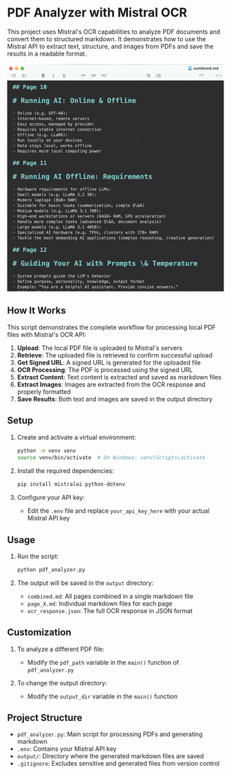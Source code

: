 # PDF Analyzer with Mistral OCR

This project uses Mistral's OCR capabilities to analyze PDF documents and convert them to structured markdown. It demonstrates how to use the Mistral API to extract text, structure, and images from PDFs and save the results in a readable format.


![](sample.png)

## How It Works

This script demonstrates the complete workflow for processing local PDF files with Mistral's OCR API:

1. **Upload**: The local PDF file is uploaded to Mistral's servers
2. **Retrieve**: The uploaded file is retrieved to confirm successful upload
3. **Get Signed URL**: A signed URL is generated for the uploaded file
4. **OCR Processing**: The PDF is processed using the signed URL
5. **Extract Content**: Text content is extracted and saved as markdown files
6. **Extract Images**: Images are extracted from the OCR response and properly formatted
7. **Save Results**: Both text and images are saved in the output directory

## Setup

1. Create and activate a virtual environment:
   ```bash
   python -m venv venv
   source venv/bin/activate  # On Windows: venv\Scripts\activate
   ```

2. Install the required dependencies:
   ```bash
   pip install mistralai python-dotenv
   ```

3. Configure your API key:
   - Edit the `.env` file and replace `your_api_key_here` with your actual Mistral API key

## Usage

1. Run the script:
   ```bash
   python pdf_analyzer.py
   ```

2. The output will be saved in the `output` directory:
   - `combined.md`: All pages combined in a single markdown file
   - `page_X.md`: Individual markdown files for each page
   - `ocr_response.json`: The full OCR response in JSON format

## Customization

1. To analyze a different PDF file:
   - Modify the `pdf_path` variable in the `main()` function of `pdf_analyzer.py`

2. To change the output directory:
   - Modify the `output_dir` variable in the `main()` function

## Project Structure

- `pdf_analyzer.py`: Main script for processing PDFs and generating markdown
- `.env`: Contains your Mistral API key
- `output/`: Directory where the generated markdown files are saved
- `.gitignore`: Excludes sensitive and generated files from version control
